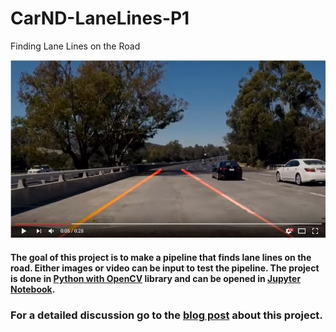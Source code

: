 # **CarND-LaneLines-P1** 
Finding Lane Lines on the Road

[![IMAGE ALT TEXT](./output_movies/yt_screenshot.jpg)](https://www.youtube.com/watch?v=-kU6nh0G6jY) 

#### The goal of this project is to make a pipeline that finds lane lines on the road. Either images or video can be input to test the pipeline. The project is done in [Python with OpenCV](https://www.packtpub.com/books/content/basics-jupyter-notebook-and-python) library and can be opened in [Jupyter Notebook](https://pypi.python.org/pypi/opencv-python).

### For a detailed discussion go to the [blog post](http://tomaszkacmajor.pl/index.php/2017/05/17/first-step-stay-track-finding-lane-lines/) about this project.